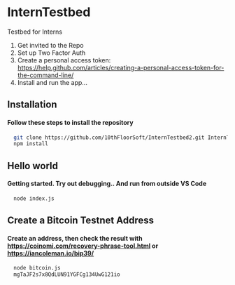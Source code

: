 # InternTestbed
Testbed for Interns

1. Get invited to the Repo
2. Set up Two Factor Auth
3. Create a personal access token: https://help.github.com/articles/creating-a-personal-access-token-for-the-command-line/
4. Install and run the app...

## Installation 
#### Follow these steps to install the repository
``` bash
  git clone https://github.com/10thFloorSoft/InternTestbed2.git InternTestbed2
  npm install
```

## Hello world
#### Getting started.  Try out debugging.. And run from outside VS Code
``` bash
  node index.js
```

## Create a Bitcoin Testnet Address
#### Create an address, then check the result with https://coinomi.com/recovery-phrase-tool.html or https://iancoleman.io/bip39/ 
``` bash
  node bitcoin.js
  mgTaJF2s7x8QdLUN91YGFCg134UwG121io
